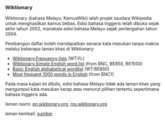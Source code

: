 ---
---

### Wiktionary

Wiktionary (bahasa Melayu: KamusWiki) ialah projek saudara
Wikipedia untuk menghasilkan kamus bebas. Edisi bahasa
Inggeris telah dibuka sejak akhir tahun 2002, manakala edisi
bahasa Melayu sejak pertengahan tahun 2004.

Pembangun daftar boleh mendapatkan senarai kata masukan
tanpa makna melalui beberapa laman khas di Wiktionary:

* [Wiktionary:Frequency lists][a] (WT:FL)
* [Wiktionary:Simple English word list][b] (from BNC, BE850,
BE1500)
* [Basic English alphabetical wordlist][c] (WT:BE850)
* [Most frequent 1000 words in English][d] (from BNC1)

Pada masa kajian ini ditulis, edisi bahasa Melayu tidak
ada laman khas yang mengumpul kata masukan kerap atau
menurut pilihan tertentu sepertimana bahasa Inggeris ada.

laman rasmi: [en.wiktionary.org][en], [ms.wiktionary.org][ms]

laman kembali: [sumber][0]

  [0]: ../sumber.md
  [a]: https://en.wiktionary.org/wiki/Wiktionary:Frequency_lists
  [b]: https://simple.wiktionary.org/wiki/Wiktionary:Simple_English_word_list
  [c]: https://simple.wiktionary.org/wiki/Wiktionary:Basic_English_alphabetical_wordlist
  [d]: https://simple.wiktionary.org/wiki/Wiktionary:Most_frequent_1000_words_in_English
  [ms]: https://ms.wiktionary.org/wiki/Laman_Utama
  [en]: https://en.wiktionary.org/wiki/Wiktionary:Main_Page

